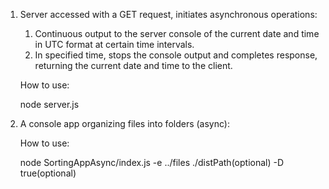 1. Server accessed with a GET request, initiates asynchronous operations:
      1) Continuous output to the server console of the current date and time in UTC format at certain time intervals.
      2) In specified time, stops the console output and completes response, returning the current date and time to the client.

      How to use: 

      node server.js
2. A console app organizing files into folders (async):

      How to use:

      node SortingAppAsync/index.js -e ../files ./distPath(optional) -D true(optional)


